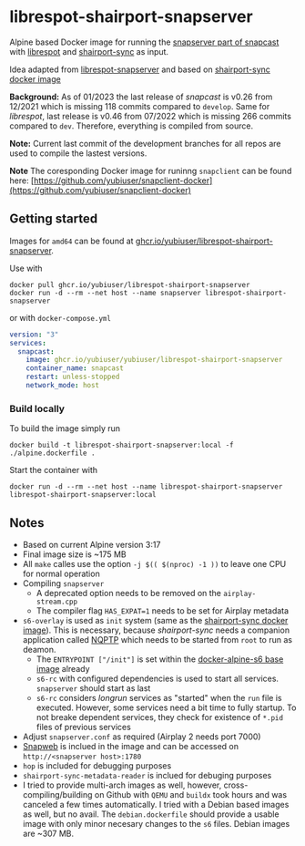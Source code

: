 # librespot-shairport-snapserver

Alpine based Docker image for running the [snapserver part of snapcast](https://github.com/badaix/snapcast) with
[librespot](https://github.com/librespot-org/librespot) and [shairport-sync](https://github.com/mikebrady/shairport-sync) as input.

Idea adapted from [librespot-snapserver](https://github.com/djmaze/librespot-snapserver) and based on [shairport-sync docker image](https://github.com/mikebrady/shairport-sync/tree/master/docker)

 **Background:** As of 01/2023 the last release of *snapcast* is v0.26 from 12/2021 which is missing 118 commits compared to `develop`.
 Same for *librespot*, last release is v0.46 from 07/2022 which is missing 266 commits compared to `dev`.
 Therefore, everything is compiled from source.

 **Note:** Current last commit of the development branches for all repos are used to compile the lastest versions.

 **Note** The coresponding Docker image for runinng `snapclient` can be found here: [https://github.com/yubiuser/snapclient-docker](https://github.com/yubiuser/snapclient-docker)

## Getting started

Images for `amd64` can be found at [ghcr.io/yubiuser/librespot-shairport-snapserver](ghcr.io/yubiuser/librespot-shairport-snapserver).

Use with

```plain
docker pull ghcr.io/yubiuser/librespot-shairport-snapserver
docker run -d --rm --net host --name snapserver librespot-shairport-snapserver
```

or with `docker-compose.yml`

```yml
version: "3"
services:
  snapcast:
    image: ghcr.io/yubiuser/yubiuser/librespot-shairport-snapserver
    container_name: snapcast
    restart: unless-stopped
    network_mode: host
```

### Build locally

To build the image simply run

`docker build -t librespot-shairport-snapserver:local -f ./alpine.dockerfile .`

Start the container with

`docker run -d --rm --net host --name librespot-shairport-snapserver librespot-shairport-snapserver:local`

## Notes

- Based on current Alpine version 3:17
- Final image size is ~175 MB
- All `make` calles use the option `-j $(( $(nproc) -1 ))` to leave one CPU for normal operation
- Compiling `snapserver`
  - A deprecated option needs to be removed on the `airplay-stream.cpp`
  - The compiler flag `HAS_EXPAT=1` needs to be set for Airplay metadata
- `s6-overlay` is used as `init` system (same as the [shairport-sync docker image](https://github.com/mikebrady/shairport-sync/tree/master/docker)). This is necessary, because *shairport-sync* needs a companion application called [NQPTP](https://github.com/mikebrady/nqptp) which needs to be started from `root` to run as deamon.
  - The `ENTRYPOINT ["/init"]` is set within the [docker-alpine-s6 base image](https://github.com/crazy-max/docker-alpine-s6) already
  - `s6-rc` with configured dependencies is used to start all services. `snapserver` should start as last
  - `s6-rc` considers *longrun* services as "started" when the `run` file is executed. However, some services need a bit time to fully startup. To not breake dependent services, they check for existence of `*.pid` files of previous services
- Adjust `snapserver.conf` as required (Airplay 2 needs port 7000)
- [Snapweb](https://github.com/badaix/snapweb) is inclued in the image and can be accessed on `http://<snapserver host>:1780`
- `hop`  is included for debugging purposes
- `shairport-sync-metadata-reader` is inclued for debuging purposes
- I tried to provide multi-arch images as well, however, cross-compiling/building on Github with `QEMU` and `buildx` took hours and was canceled a few times automatically. I tried with a Debian based images as well, but no avail. The `debian.dockerfile` should provide a usable image with only minor necesary changes to the `s6` files. Debian images are ~307 MB.
